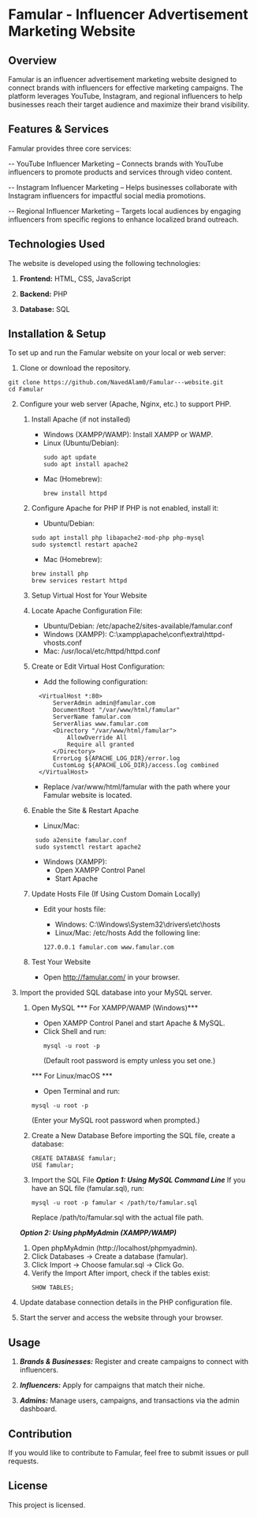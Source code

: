# Famular - Influencer Advertisement Marketing Website

## Overview

Famular is an influencer advertisement marketing website designed to connect brands with influencers for effective marketing campaigns. The platform leverages YouTube, Instagram, and regional influencers to help businesses reach their target audience and maximize their brand visibility.

## Features & Services

Famular provides three core services:

-- YouTube Influencer Marketing – Connects brands with YouTube influencers to promote products and services    through video content.

-- Instagram Influencer Marketing – Helps businesses collaborate with Instagram influencers for impactful social media promotions.

-- Regional Influencer Marketing – Targets local audiences by engaging influencers from specific regions to enhance localized brand outreach.

## Technologies Used

The website is developed using the following technologies:

1. **Frontend:** HTML, CSS, JavaScript

2. **Backend:** PHP

3. **Database:** SQL

## Installation & Setup

To set up and run the Famular website on your local or web server:

1. Clone or download the repository.
```
git clone https://github.com/NavedAlam0/Famular---website.git
cd Famular
```

2. Configure your web server (Apache, Nginx, etc.) to support PHP.
   1. Install Apache (if not installed)

       - Windows (XAMPP/WAMP): Install XAMPP or WAMP.
       - Linux (Ubuntu/Debian):
           ```
           sudo apt update
           sudo apt install apache2
           ```
       - Mac (Homebrew):
           ```
           brew install httpd
           ```
   2. Configure Apache for PHP
       If PHP is not enabled, install it:

      - Ubuntu/Debian:
       ```
       sudo apt install php libapache2-mod-php php-mysql
       sudo systemctl restart apache2
       ```
      - Mac (Homebrew):
       ```
       brew install php
       brew services restart httpd
       ```
   3. Setup Virtual Host for Your Website
     1. Locate Apache Configuration File:
         - Ubuntu/Debian: /etc/apache2/sites-available/famular.conf
         - Windows (XAMPP): C:\xampp\apache\conf\extra\httpd-vhosts.conf
         - Mac: /usr/local/etc/httpd/httpd.conf
     2. Create or Edit Virtual Host Configuration:
         - Add the following configuration:
         ```
           <VirtualHost *:80>
               ServerAdmin admin@famular.com
               DocumentRoot "/var/www/html/famular"
               ServerName famular.com
               ServerAlias www.famular.com
               <Directory "/var/www/html/famular">
                   AllowOverride All
                   Require all granted
               </Directory>
               ErrorLog ${APACHE_LOG_DIR}/error.log
               CustomLog ${APACHE_LOG_DIR}/access.log combined
           </VirtualHost>
           ```
          - Replace /var/www/html/famular with the path where your Famular website is located.
   4. Enable the Site & Restart Apache
       - Linux/Mac:
        ```
         sudo a2ensite famular.conf
         sudo systemctl restart apache2
        ```
       - Windows (XAMPP):
          - Open XAMPP Control Panel
          - Start Apache
   5. Update Hosts File (If Using Custom Domain Locally)
      - Edit your hosts file:

         - Windows: C:\Windows\System32\drivers\etc\hosts
         - Linux/Mac: /etc/hosts
      Add the following line:
         ```
         127.0.0.1 famular.com www.famular.com
         ```
   6. Test Your Website
       - Open http://famular.com/ in your browser.

3. Import the provided SQL database into your MySQL server.
   1. Open MySQL
      *** For XAMPP/WAMP (Windows)***
        - Open XAMPP Control Panel and start Apache & MySQL.
        - Click Shell and run:
          ```
          mysql -u root -p
          ```
          (Default root password is empty unless you set one.)

      *** For Linux/macOS ***
        - Open Terminal and run:
         ```
         mysql -u root -p
         ```
         (Enter your MySQL root password when prompted.)

   2. Create a New Database
    Before importing the SQL file, create a database:
      ```
      CREATE DATABASE famular;
      USE famular;
      ```
   3. Import the SQL File
    ***Option 1: Using MySQL Command Line***
    If you have an SQL file (famular.sql), run:
      ```
      mysql -u root -p famular < /path/to/famular.sql
      ```
      Replace /path/to/famular.sql with the actual file path.

    ***Option 2: Using phpMyAdmin (XAMPP/WAMP)***
      1. Open phpMyAdmin (http://localhost/phpmyadmin).
      2. Click Databases → Create a database (famular).
      3. Click Import → Choose famular.sql → Click Go.
   4. Verify the Import
    After import, check if the tables exist:
      ```
      SHOW TABLES;
      ```
4. Update database connection details in the PHP configuration file.

5. Start the server and access the website through your browser.

## Usage

1. ***Brands & Businesses:*** Register and create campaigns to connect with influencers.

2. ***Influencers:*** Apply for campaigns that match their niche.

3. ***Admins:*** Manage users, campaigns, and transactions via the admin dashboard.

## Contribution

If you would like to contribute to Famular, feel free to submit issues or pull requests.

## License

This project is licensed.